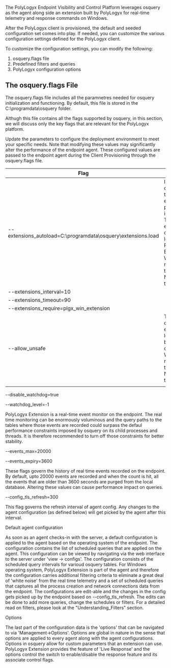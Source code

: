 The PolyLogyx Endpoint Visibility and Control Platform leverages osquery as the agent along side an extension built by PolyLogyx for real-time telemetry and response commands on Windows.

After the PolyLogyx client is provisioned, the default and seeded configuration set comes into play. If needed, you can customize the various configuration settings defined for the PolyLogyx client. 

To customize the configuration settings, you can modify the following:

1. osquery.flags file 
2. Predefined filters and queries
3. PolyLogyx configuration options

The osquery.flags File
--------------------------------

The osquery.flags file includes all the paramnetres needed for osquery initialization and functioning. By default, this file is stored in the C:\programdata\osquery folder. 


Althugh this file contains all the flags supported by osquery, in this section, we will discuss only the key flags that are relevant for the PolyLogyx platform. 

Update the parameters to configure the deployment environment to meet your specific needs. Note that modifying these values may significantly alter the performance of the endpoint agent. These configured values are passed to the endpoint agent during the <link>Client Provisioning</link> through the osquery.flags file.


| Flag | Description                                                                                                                                                                                  |
|-----------|----------------------------------------------------------------------------------------------------------------------------------------------------------------------------------------------|
| --extensions_autoload=C:\programdata\osquery\extensions.load | Informs the osquery agent to load an extension as part of osquery initialization. The extensions.load contains the location to the PolyLogyx Extension file. We recommended that you DO NOT change this flag.                                                                                                                                  |
| --extensions_interval=10
| --extensions_timeout=90
| --extensions_require=plgx_win_extension
| --allow_unsafe       | These flags control the extension loading behavior of the osquery agent. We recommended that you DO NOT change this flag. 
                                                                                                      |




  






--disable_watchdog=true

--watchdog_level=-1

PolyLogyx Extension is a real-time event monitor on the endpoint. The real time monitoring can be enormously voluminous and the query paths to the tables where those events are recorded could surpass the defaul performance constraints imposed by osquery on its child processes and threads. It is therefore recommended to turn off those constraints for better stability.

--events_max=20000

--events_expiry=3600

These flags govern the history of real time events recorded on the endpoint. By default, upto 20000 events are recorded and when the count is hit, all the events that are older than 3600 seconds are purged from the local database. Altering these values can cause performance impact on queries.

--config_tls_refresh=300

This flag governs the refresh interval of agent config. Any changes to the agent configuration (as defined below) will get picked by the agent after this interval.


Default agent configuration

As soon as an agent checks-in with the server, a default configuration is applied to the agent based on the operating system of the endpoint. The configuration contains the list of scheduled queries that are applied on the agent. This configuration can be viewed by navigating via the web interface to the server under 'view -> configs'. The configuration consists of the scheduled query intervals for varioud osquery tables. For Windows operating system, PolyLogyx Extension is part of the agent and therefore the configuration carries additional filtering criteria to eliminate a great deal of 'white noise' from the real time telemetry and a set of scheduled queries that captures all the process creation and network connections data from the endpoint. The configurations are edit-able and the changes in the config gets picked up by the endpoint based on --config_tls_refresh. The edits can be done to add more queries, change the schedules or filters. For a detailed read on filters, please look at the "Understanding_Filters" section.

Options

The last part of the configuration data is the 'options' that can be navigated to via 'Management->Options'. Options are global in nature in the sense that options are applied to every agent along with the agent configurations. Options in osquery allow for custom parameters that an extension can use. PolyLogyx Extension provides the feature of 'Live Response' and the options control the switch to enable/disable the response feature and its associate control flags.
